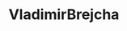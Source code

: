 ---
title: VladimirBrejcha
github: https://github.com/VladimirBrejcha
mode: dark
transition: 3s
archetype:
- Descriptive
---